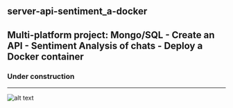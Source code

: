 ## server-api-sentiment_a-docker
Multi-platform project: Mongo/SQL - Create an API - Sentiment Analysis of chats - Deploy a Docker container 
------------
### Under construction
---------
![alt text](http://community.netapp.com/legacyfs/online/18311_You-shall-not-pass.jpeg "Logo Title Text 1")
